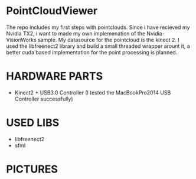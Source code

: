 # PointCloudViewer
The repo includes my first steps with pointclouds. Since i have recieved my Nvidia TX2, i want to made my own implemenation of the Nvidia-VisionWorks sample. My datasource for the pointcloud is the kinect 2. I used the libfreenect2 library and build a small threaded wrapper arount it, a better cuda based implementation for the point processing is planned.



# HARDWARE PARTS
* Kinect2 + USB3.0 Controller (I tested the MacBookPro2014 USB Controller successfully)

# USED LIBS
* libfreenect2
* sfml



# PICTURES
